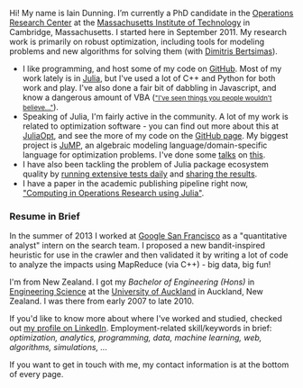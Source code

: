 Hi! My name is Iain Dunning. I’m currently a PhD candidate in the [Operations Research Center](http://web.mit.edu/orc/www/) at the [Massachusetts Institute of Technology](http://www.mit.edu/) in Cambridge, Massachusetts. I started here in September 2011. My research work is primarily on robust optimization, including tools for modeling problems and new algorithms for solving them (with [Dimitris Bertsimas](http://www.mit.edu/~dbertsim/)).

* I like programming, and host some of my code on [GitHub](https://github.com/IainNZ/). Most of my work lately is in [Julia](http://julialang.org), but I've used a lot of C++ and Python for both work and play. I've also done a fair bit of dabbling in Javascript, and know a dangerous amount of VBA (<small><a href="https://www.youtube.com/watch?v=QefqJ7YhbWQ#t=116">"I've seen things you people wouldn't believe..."</a></small>).
* Speaking of Julia, I'm fairly active in the community. A lot of my work is related to optimization software - you can find out more about this at [JuliaOpt](http://juliaopt.org), and see the more of my code on the [GitHub page](http://github.com/JuliaOpt). My biggest project is [JuMP](https://github.com/JuMP.jl), an algebraic modeling language/domain-specific language for optimization problems. I've done some [talks](https://docs.google.com/presentation/d/1utTuR1ExpIffr4oi4gEniEkNtPkJAfOz7RqH2pcx4h0/edit?usp=sharing) on [this](http://www.mit.edu/~mlubin/informs2013.pdf).
* I have also been tackling the problem of Julia package ecosystem quality by [running extensive tests daily](https://github.com/IainNZ/PackageEvaluator.jl/) and [sharing the results](http://iainnz.github.io/packages.julialang.org/).
* I have a paper in the academic publishing pipeline right now, ["Computing in Operations Research using Julia"](http://arxiv.org/abs/1312.1431).

### Resume in Brief

In the summer of 2013 I worked at [Google San Francisco](http://www.google.com/about/jobs/lifeatgoogle/working-at-google-san-francisco.html) as a "quantitative analyst" intern on the search team. I proposed a new bandit-inspired heuristic for use in the crawler and then validated it by writing a lot of code to analyze the impacts using MapReduce (via C++) - big data, big fun!

I'm from New Zealand. I got my *Bachelor of Engineering (Hons)* in [Engineering Science](http://www.des.auckland.ac.nz/uoa/) at the [University of Auckland](http://www.auckland.ac.nz/uoa/) in Auckland, New Zealand. I was there from early 2007 to late 2010.

If you'd like to know more about where I've worked and studied, checked out [my profile on LinkedIn](http://www.linkedin.com/in/iaindunning). Employment-related skill/keywords in brief: <i>optimization, analytics, programming, data, machine learning, web, algorithms, simulations, ...</i>

If you want to get in touch with me, my contact information is at the bottom of every page.

